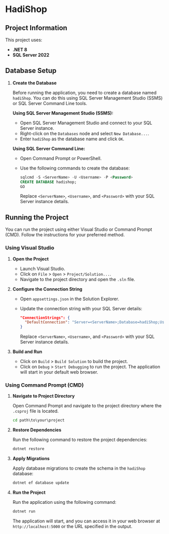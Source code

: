 # HadiShop

## Project Information

This project uses:

- **.NET 8**
- **SQL Server 2022**

## Database Setup

1. **Create the Database**

   Before running the application, you need to create a database named `hadiShop`. You can do this using SQL Server Management Studio (SSMS) or SQL Server Command Line tools.

   **Using SQL Server Management Studio (SSMS):**
   - Open SQL Server Management Studio and connect to your SQL Server instance.
   - Right-click on the `Databases` node and select `New Database...`.
   - Enter `hadiShop` as the database name and click `OK`.

   **Using SQL Server Command Line:**
   - Open Command Prompt or PowerShell.
   - Use the following commands to create the database:

     ```sql
     sqlcmd -S <ServerName> -U <Username> -P <Password>
     CREATE DATABASE hadishop;
     GO
     ```

     Replace `<ServerName>`, `<Username>`, and `<Password>` with your SQL Server instance details.

## Running the Project

You can run the project using either Visual Studio or Command Prompt (CMD). Follow the instructions for your preferred method.

### Using Visual Studio

1. **Open the Project**

   - Launch Visual Studio.
   - Click on `File` > `Open` > `Project/Solution...`.
   - Navigate to the project directory and open the `.sln` file.

2. **Configure the Connection String**

   - Open `appsettings.json` in the Solution Explorer.
   - Update the connection string with your SQL Server details:

     ```json
     "ConnectionStrings": {
       "DefaultConnection": "Server=<ServerName>;Database=hadiShop;User Id=<Username>;Password=<Password>;"
     }
     ```

     Replace `<ServerName>`, `<Username>`, and `<Password>` with your SQL Server instance details.

3. **Build and Run**

   - Click on `Build` > `Build Solution` to build the project.
   - Click on `Debug` > `Start Debugging` to run the project. The application will start in your default web browser.

### Using Command Prompt (CMD)

1. **Navigate to Project Directory**

   Open Command Prompt and navigate to the project directory where the `.csproj` file is located.

   ```cmd
   cd path\to\your\project
   ```

2. **Restore Dependencies**

   Run the following command to restore the project dependencies:

   ```cmd
   dotnet restore
   ```

3. **Apply Migrations**

   Apply database migrations to create the schema in the `hadiShop` database:

   ```cmd
   dotnet ef database update
   ```

4. **Run the Project**

   Run the application using the following command:

   ```cmd
   dotnet run
   ```

   The application will start, and you can access it in your web browser at `http://localhost:5000` or the URL specified in the output.
